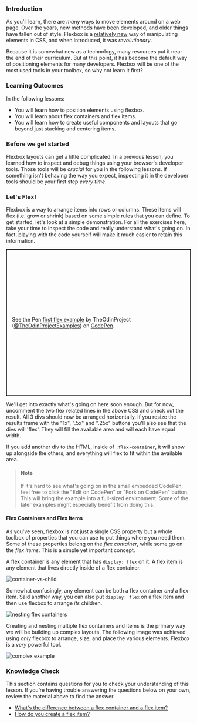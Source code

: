 ### Introduction

As you'll learn, there are _many_ ways to move elements around on a web page. Over the years, new methods have been developed, and older things have fallen out of style. Flexbox is a [relatively new](https://medium.com/@BennyOgidan/history-of-css-grid-and-css-flexbox-658ae6cfe6d2) way of manipulating elements in CSS, and when introduced, it was _revolutionary_.

Because it is somewhat new as a technology, many resources put it near the end of their curriculum. But at this point, it has become the default way of positioning elements for many developers. Flexbox will be one of the most used tools in your toolbox, so why not learn it first?

### Learning Outcomes

In the following lessons: 

*   You will learn how to position elements using flexbox.
*   You will learn about flex containers and flex items.
*   You will learn how to create useful components and layouts that go beyond just stacking and centering items.

### Before we get started

Flexbox layouts can get a little complicated. In a previous lesson, you learned how to inspect and debug things using your browser's developer tools. Those tools will be _crucial_ for you in the following lessons. If something isn't behaving the way you expect, inspecting it in the developer tools should be your first step _every time_.

### Let's Flex!

Flexbox is a way to arrange items into rows or columns. These items will flex (i.e. grow or shrink) based on some simple rules that you can define. To get started, let's look at a simple demonstration. For all the exercises here, take your time to inspect the code and really understand what's going on. In fact, playing with the code yourself will make it much easier to retain this information.

<p class="codepen" data-height="400" data-default-tab="html,result" data-slug-hash="QWgNxrp" data-editable="true" data-user="TheOdinProjectExamples" style="height: 400px; box-sizing: border-box; display: flex; align-items: center; justify-content: center; border: 2px solid; margin: 1em 0; padding: 1em;">
  <span>See the Pen <a href="https://codepen.io/TheOdinProjectExamples/pen/QWgNxrp">
  first flex example</a> by TheOdinProject (<a href="https://codepen.io/TheOdinProjectExamples">@TheOdinProjectExamples</a>)
  on <a href="https://codepen.io">CodePen</a>.</span>
</p>
<script async src="https://cpwebassets.codepen.io/assets/embed/ei.js"></script>

We'll get into exactly what's going on here soon enough. But for now, uncomment the two flex related lines in the above CSS and check out the result. All 3 divs should now be arranged horizontally. If you resize the results frame with the "1x", ".5x" and ".25x" buttons you'll also see that the divs will 'flex'. They will fill the available area and will each have equal width.

If you add another div to the HTML, inside of `.flex-container`, it will show up alongside the others, and everything will flex to fit within the available area.

> #### Note
> If it's hard to see what's going on in the small embedded CodePen, feel free to click the "Edit on CodePen" or "Fork on CodePen" button. This will bring the example into a full-sized environment. Some of the later examples might especially benefit from doing this.

#### Flex Containers and Flex Items

As you've seen, flexbox is not just a single CSS property but a whole toolbox of properties that you can use to put things where you need them. Some of these properties belong on the _flex container_, while some go on the _flex items_. This is a simple yet important concept.

<span id="flex-container-item-knowledge-check">A flex container is any element that has `display: flex` on it. A flex item is any element that lives directly inside of a flex container.</span>

<span id="how-to-create-flex-item-knowledge-check">![container-vs-child](https://cdn.statically.io/gh/TheOdinProject/curriculum/495704c6eb6bf33bc927534f231533a82b27b2ac/html_css/v2/foundations/flexbox/imgs/03.png)</span>

Somewhat confusingly, any element can be both a flex container _and_ a flex item. Said another way, you can also put `display: flex` on a flex item and then use flexbox to arrange _its_ children.

![nesting flex containers](https://cdn.statically.io/gh/TheOdinProject/curriculum/495704c6eb6bf33bc927534f231533a82b27b2ac/html_css/v2/foundations/flexbox/imgs/04.png)

Creating and nesting multiple flex containers and items is the primary way we will be building up complex layouts. The following image was achieved using _only_ flexbox to arrange, size, and place the various elements. Flexbox is a _very_ powerful tool.

![complex example](https://cdn.statically.io/gh/TheOdinProject/curriculum/495704c6eb6bf33bc927534f231533a82b27b2ac/html_css/v2/foundations/flexbox/imgs/05.png)

### Knowledge Check

This section contains questions for you to check your understanding of this lesson. If you’re having trouble answering the questions below on your own, review the material above to find the answer.

*   <a class="knowledge-check-link" href="#flex-container-item-knowledge-check">What's the difference between a flex container and a flex item?</a>
*   <a class="knowledge-check-link" href="#how-to-create-flex-item-knowledge-check">How do you create a flex item?</a>
